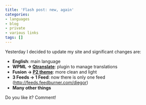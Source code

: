 ```yaml
---
title: 'Flash post: new, again'
categories:
- languages
- blog
- private
- various links
tags: []
---
```

Yesterday I decided to update my site and significant changes are:

  * **English**: main language
  * **WPML -> [Qtranslate](http://www.qianqin.de/qtranslate/)**: plugin to manage translations
  * **Fusion -> [P2 theme](http://p2theme.com/)**: more clean and light
  * **3 Feeds -> 1 Feed**: now there is only one feed (<http://feeds.feedburner.com/diegor>)
  * **Many other things**
  
Do you like it? Comment!